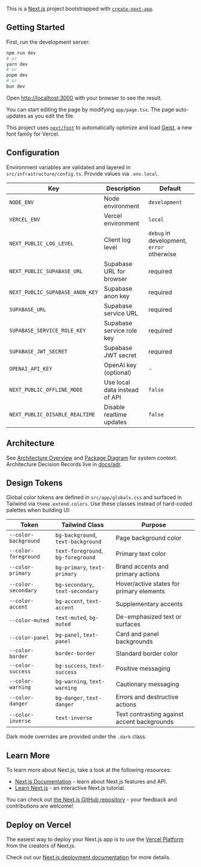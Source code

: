 This is a [Next.js](https://nextjs.org) project bootstrapped with [`create-next-app`](https://nextjs.org/docs/app/api-reference/cli/create-next-app).

## Getting Started

First, run the development server:

```bash
npm run dev
# or
yarn dev
# or
pnpm dev
# or
bun dev
```

Open [http://localhost:3000](http://localhost:3000) with your browser to see the result.

You can start editing the page by modifying `app/page.tsx`. The page auto-updates as you edit the file.

This project uses [`next/font`](https://nextjs.org/docs/app/building-your-application/optimizing/fonts) to automatically optimize and load [Geist](https://vercel.com/font), a new font family for Vercel.

## Configuration

Environment variables are validated and layered in `src/infrastructure/config.ts`. Provide values via `.env.local`.

| Key | Description | Default |
| --- | --- | --- |
| `NODE_ENV` | Node environment | `development` |
| `VERCEL_ENV` | Vercel environment | `local` |
| `NEXT_PUBLIC_LOG_LEVEL` | Client log level | `debug` in development, `error` otherwise |
| `NEXT_PUBLIC_SUPABASE_URL` | Supabase URL for browser | required |
| `NEXT_PUBLIC_SUPABASE_ANON_KEY` | Supabase anon key | required |
| `SUPABASE_URL` | Supabase service URL | required |
| `SUPABASE_SERVICE_ROLE_KEY` | Supabase service role key | required |
| `SUPABASE_JWT_SECRET` | Supabase JWT secret | required |
| `OPENAI_API_KEY` | OpenAI key (optional) | - |
| `NEXT_PUBLIC_OFFLINE_MODE` | Use local data instead of API | `false` |
| `NEXT_PUBLIC_DISABLE_REALTIME` | Disable realtime updates | `false` |

## Architecture

See [Architecture Overview](docs/architecture/overview.md) and [Package Diagram](docs/architecture/packages.md) for system context. Architecture Decision Records live in [docs/adr](docs/adr/).

## Design Tokens

Global color tokens are defined in `src/app/globals.css` and surfaced in Tailwind via `theme.extend.colors`.
Use these classes instead of hard-coded palettes when building UI:

| Token | Tailwind Class | Purpose |
|-------|---------------|---------|
| `--color-background` | `bg-background`, `text-background` | Page background color |
| `--color-foreground` | `text-foreground`, `bg-foreground` | Primary text color |
| `--color-primary` | `bg-primary`, `text-primary` | Brand accents and primary actions |
| `--color-secondary` | `bg-secondary`, `text-secondary` | Hover/active states for primary elements |
| `--color-accent` | `bg-accent`, `text-accent` | Supplementary accents |
| `--color-muted` | `text-muted`, `bg-muted` | De-emphasized text or surfaces |
| `--color-panel` | `bg-panel`, `text-panel` | Card and panel backgrounds |
| `--color-border` | `border-border` | Standard border color |
| `--color-success` | `bg-success`, `text-success` | Positive messaging |
| `--color-warning` | `bg-warning`, `text-warning` | Cautionary messaging |
| `--color-danger` | `bg-danger`, `text-danger` | Errors and destructive actions |
| `--color-inverse` | `text-inverse` | Text contrasting against accent backgrounds |

Dark mode overrides are provided under the `.dark` class.

## Learn More

To learn more about Next.js, take a look at the following resources:

- [Next.js Documentation](https://nextjs.org/docs) - learn about Next.js features and API.
- [Learn Next.js](https://nextjs.org/learn) - an interactive Next.js tutorial.

You can check out [the Next.js GitHub repository](https://github.com/vercel/next.js) - your feedback and contributions are welcome!

## Deploy on Vercel

The easiest way to deploy your Next.js app is to use the [Vercel Platform](https://vercel.com/new?utm_medium=default-template&filter=next.js&utm_source=create-next-app&utm_campaign=create-next-app-readme) from the creators of Next.js.

Check out our [Next.js deployment documentation](https://nextjs.org/docs/app/building-your-application/deploying) for more details.
